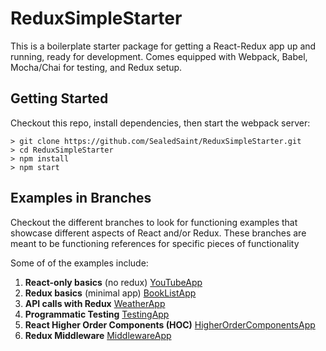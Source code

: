 # ReduxSimpleStarter

This is a boilerplate starter package for getting a React-Redux app up and running, ready for development.
Comes equipped with Webpack, Babel, Mocha/Chai for testing, and Redux setup.

## Getting Started

Checkout this repo, install dependencies, then start the webpack server:

```
> git clone https://github.com/SealedSaint/ReduxSimpleStarter.git
> cd ReduxSimpleStarter
> npm install
> npm start
```

## Examples in Branches

Checkout the different branches to look for functioning examples that showcase different aspects of React and/or Redux. These branches are meant to be functioning references for specific pieces of functionality

Some of of the examples include:

1. __React-only basics__ (no redux) [YouTubeApp](https://github.com/SealedSaint/ReduxSimpleStarter/tree/YouTubeApp)
2. __Redux basics__ (minimal app) [BookListApp](https://github.com/SealedSaint/ReduxSimpleStarter/tree/BookListApp)
3. __API calls with Redux__ [WeatherApp](https://github.com/SealedSaint/ReduxSimpleStarter/tree/WeatherApp)
4. __Programmatic Testing__ [TestingApp](https://github.com/SealedSaint/ReduxSimpleStarter/tree/TestingApp)
5. __React Higher Order Components (HOC)__ [HigherOrderComponentsApp](https://github.com/SealedSaint/ReduxSimpleStarter/tree/HigherOrderComponentsApp)
6. __Redux Middleware__ [MiddlewareApp](https://github.com/SealedSaint/ReduxSimpleStarter/tree/MiddlewareApp)
